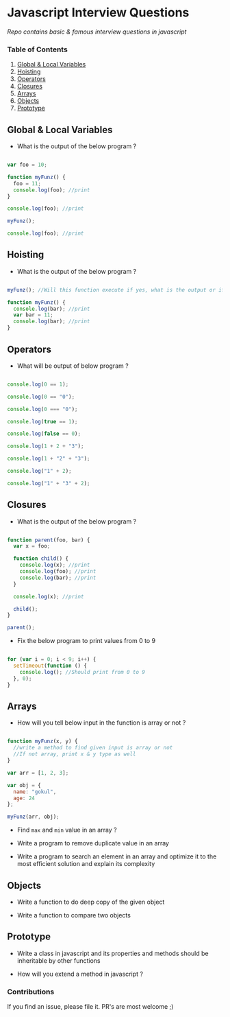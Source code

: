 # Javascript Interview Questions

*Repo contains basic & famous interview questions in javascript*


### Table of Contents
1. [Global & Local Variables](#global-&-local-variables)
1. [Hoisting](#hoisting)
1. [Operators](#operators)    
1. [Closures](#closures)    
1. [Arrays](#arrays)
1. [Objects](#objects)
1. [Prototype](#prototype)


## Global & Local Variables

- What is the output of the below program ?

```javascript

var foo = 10;

function myFunz() {
  foo = 11;
  console.log(foo); //print
}

console.log(foo); //print

myFunz();

console.log(foo); //print

```

## Hoisting

- What is the output of the below program ?

```javascript

myFunz(); //Will this function execute if yes, what is the output or if no why ?

function myFunz() {
  console.log(bar); //print
  var bar = 11;
  console.log(bar); //print
}

```

## Operators

- What will be output of below program ?

```javascript

console.log(0 == 1);

console.log(0 == "0");

console.log(0 === "0");

console.log(true == 1);

console.log(false == 0);

console.log(1 + 2 + "3");

console.log(1 + "2" + "3");

console.log("1" + 2);

console.log("1" + "3" + 2);

```

## Closures

- What is the output of the below program ?

```javascript

function parent(foo, bar) {
  var x = foo;

  function child() {
    console.log(x); //print
    console.log(foo); //print
    console.log(bar); //print
  }

  console.log(x); //print

  child();
}

parent();

```

- Fix the below program to print values from 0 to 9

```javascript

for (var i = 0; i < 9; i++) {
  setTimeout(function () {
    console.log(); //Should print from 0 to 9
  }, 0);
}

```

## Arrays

- How will you tell below input in the function is array or not ?

```javascript

function myFunz(x, y) {
  //write a method to find given input is array or not
  //If not array, print x & y type as well
}

var arr = [1, 2, 3];

var obj = {
  name: "gokul",
  age: 24
};

myFunz(arr, obj);

```

- Find ```max``` and ```min``` value in an array ?

- Write a program to remove duplicate value in an array

- Write a program to search an element in an array and optimize it to the most efficient solution and explain its complexity  

## Objects

- Write a function to do deep copy of the given object

- Write a function to compare two objects


## Prototype

- Write a class in javascript and its properties and methods should be inheritable by other functions

- How will you extend a method in javascript ?


### Contributions

If you find an issue, please file it. PR's are most welcome ;)
